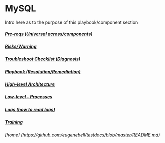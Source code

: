 # MySQL

Intro here as to the purpose of this playbook/component section


##### [Pre-reqs (Universal across/components)](https://github.com/eugenebell/testdocs/blob/master/component/MySQL/MySQL-Pre-Reqs.md) 
##### [Risks/Warning](https://github.com/eugenebell/testdocs/blob/master/component/MySQL/MySQL-Risks-Warnings.md) 
##### [Troubleshoot Checklist  (Diagnosis)](https://github.com/eugenebell/testdocs/blob/master/component/MySQL/MySQL-Troubleshoot.md) 
##### [Playbook (Resolution/Remediation)](https://github.com/eugenebell/testdocs/blob/master/component/MySQL/MySQL-Playbook.md) 
##### [High-level Architecture](https://github.com/eugenebell/testdocs/blob/master/component/MySQL/MySQL-Arch-High-Level.md) 
##### [Low-level - Processes](https://github.com/eugenebell/testdocs/blob/master/component/MySQL/MySQL-Arch-Low-Level.md) 
##### [Logs (how to read logs)](https://github.com/eugenebell/testdocs/blob/master/component/MySQL/MySQL-Logs.md) 
##### [Training](https://github.com/eugenebell/testdocs/blob/master/component/MySQL/MySQL-Training.md) 



















###### [home] (https://github.com/eugenebell/testdocs/blob/master/README.md)
